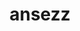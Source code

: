 ---
title: ansezz
github: https://github.com/ansezz
mode: dark
transition: 1s
score: 68.0
archetype:
- Innovative
- Minimalistic
---